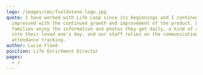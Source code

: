 ```yaml
---
logo: /images/cms/fieldstone-logo.jpg
quote: I have worked with Life Loop since its beginnings and I continue to be
  impressed with the continued growth and improvement of the product. Our
  families enjoy the information and photos they get daily, a kind of a window
  into their loved one's day, and our staff relies on the communication and
  attendance tracking.
author: Lucie Flood
position: Life Enrichment Director
pages:
  - /
---
```

